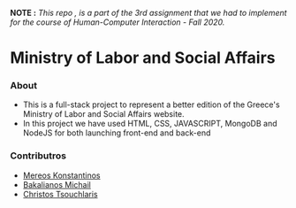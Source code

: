 **NOTE :** *This repo , is a part of the 3rd assignment that we had to implement for the course of Human-Computer Interaction - Fall 2020.*


<p align="center"> 
 <h1>Ministry of Labor and Social Affairs </h1> 
</p> 


### About 
* This is a full-stack project to represent a better edition of the Greece's Ministry of Labor and Social Affairs website.
* In this project we have used HTML, CSS, JAVASCRIPT, MongoDB and NodeJS for both launching front-end and back-end 

### Contributros
 
* [Mereos Konstantinos](https://github.com/mereosk) 
* [Bakalianos Michail](https://github.com/bakalianosm)  
* [Christos Tsouchlaris](https://github.com/ChristosTsouchlaris) 
